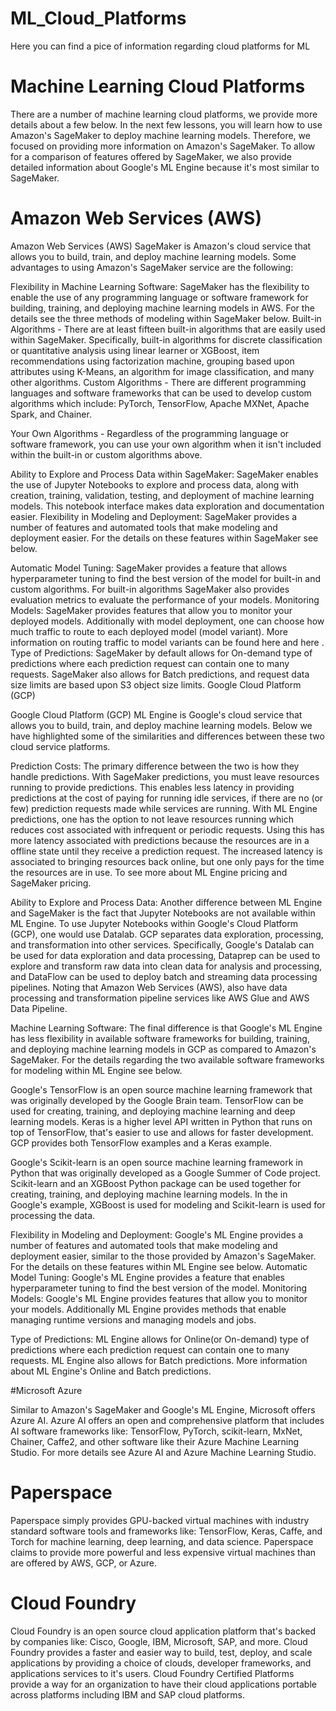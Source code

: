 # ML_Cloud_Platforms
Here you can find a pice of information regarding cloud platforms for ML

# Machine Learning Cloud Platforms

There are a number of machine learning cloud platforms, we provide more details about a few below. In the next few lessons, you will learn how to use Amazon's SageMaker to deploy machine learning models. Therefore, we focused on providing more information on Amazon's SageMaker. To allow for a comparison of features offered by SageMaker, we also provide detailed information about Google's ML Engine because it's most similar to SageMaker.

# Amazon Web Services (AWS)
Amazon Web Services (AWS) SageMaker is Amazon's cloud service that allows you to build, train, and deploy machine learning models. Some advantages to using Amazon's SageMaker service are the following:

Flexibility in Machine Learning Software: SageMaker has the flexibility to enable the use of any programming language or software framework for building, training, and deploying machine learning models in AWS. For the details see the three methods of modeling within SageMaker below.
Built-in Algorithms - There are at least fifteen built-in algorithms that are easily used within SageMaker. Specifically, built-in algorithms for discrete classification or quantitative analysis using linear learner or XGBoost, item recommendations using factorization machine, grouping based upon attributes using K-Means, an algorithm for image classification, and many other algorithms.
Custom Algorithms - There are different programming languages and software frameworks that can be used to develop custom algorithms which include: PyTorch, TensorFlow, Apache MXNet, Apache Spark, and Chainer.

Your Own Algorithms - Regardless of the programming language or software framework, you can use your own algorithm when it isn't included within the built-in or custom algorithms above.

Ability to Explore and Process Data within SageMaker: SageMaker enables the use of Jupyter Notebooks to explore and process data, along with creation, training, validation, testing, and deployment of machine learning models. This notebook interface makes data exploration and documentation easier.
Flexibility in Modeling and Deployment: SageMaker provides a number of features and automated tools that make modeling and deployment easier. For the details on these features within SageMaker see below.

Automatic Model Tuning: SageMaker provides a feature that allows hyperparameter tuning to find the best version of the model for built-in and custom algorithms. For built-in algorithms SageMaker also provides evaluation metrics to evaluate the performance of your models.
Monitoring Models: SageMaker provides features that allow you to monitor your deployed models. Additionally with model deployment, one can choose how much traffic to route to each deployed model (model variant). More information on routing traffic to model variants can be found here and here .
Type of Predictions: SageMaker by default allows for On-demand type of predictions where each prediction request can contain one to many requests. SageMaker also allows for Batch predictions, and request data size limits are based upon S3 object size limits.
Google Cloud Platform (GCP)

Google Cloud Platform (GCP) ML Engine is Google's cloud service that allows you to build, train, and deploy machine learning models. Below we have highlighted some of the similarities and differences between these two cloud service platforms.

Prediction Costs: The primary difference between the two is how they handle predictions. With SageMaker predictions, you must leave resources running to provide predictions. This enables less latency in providing predictions at the cost of paying for running idle services, if there are no (or few) prediction requests made while services are running. With ML Engine predictions, one has the option to not leave resources running which reduces cost associated with infrequent or periodic requests. Using this has more latency associated with predictions because the resources are in a offline state until they receive a prediction request. The increased latency is associated to bringing resources back online, but one only pays for the time the resources are in use. To see more about ML Engine pricing and SageMaker pricing.

Ability to Explore and Process Data: Another difference between ML Engine and SageMaker is the fact that Jupyter Notebooks are not available within ML Engine. To use Jupyter Notebooks within Google's Cloud Platform (GCP), one would use Datalab. GCP separates data exploration, processing, and transformation into other services. Specifically, Google's Datalab can be used for data exploration and data processing, Dataprep can be used to explore and transform raw data into clean data for analysis and processing, and DataFlow can be used to deploy batch and streaming data processing pipelines. Noting that Amazon Web Services (AWS), also have data processing and transformation pipeline services like AWS Glue and AWS Data Pipeline.

Machine Learning Software: The final difference is that Google's ML Engine has less flexibility in available software frameworks for building, training, and deploying machine learning models in GCP as compared to Amazon's SageMaker. For the details regarding the two available software frameworks for modeling within ML Engine see below.

Google's TensorFlow is an open source machine learning framework that was originally developed by the Google Brain team. TensorFlow can be used for creating, training, and deploying machine learning and deep learning models. Keras is a higher level API written in Python that runs on top of TensorFlow, that's easier to use and allows for faster development. GCP provides both TensorFlow examples and a Keras example.

Google's Scikit-learn is an open source machine learning framework in Python that was originally developed as a Google Summer of Code project. Scikit-learn and an XGBoost Python package can be used together for creating, training, and deploying machine learning models. In the in Google's example, XGBoost is used for modeling and Scikit-learn is used for processing the data.

Flexibility in Modeling and Deployment: Google's ML Engine provides a number of features and automated tools that make modeling and deployment easier, similar to the those provided by Amazon's SageMaker. For the details on these features within ML Engine see below.
Automatic Model Tuning: Google's ML Engine provides a feature that enables hyperparameter tuning to find the best version of the model.
Monitoring Models: Google's ML Engine provides features that allow you to monitor your models. Additionally ML Engine provides methods that enable managing runtime versions and managing models and jobs.

Type of Predictions: ML Engine allows for Online(or On-demand) type of predictions where each prediction request can contain one to many requests. ML Engine also allows for Batch predictions. More information about ML Engine's Online and Batch predictions.

#Microsoft Azure

Similar to Amazon's SageMaker and Google's ML Engine, Microsoft offers Azure AI. Azure AI offers an open and comprehensive platform that includes AI software frameworks like: TensorFlow, PyTorch, scikit-learn, MxNet, Chainer, Caffe2, and other software like their Azure Machine Learning Studio. For more details see Azure AI and Azure Machine Learning Studio.

# Paperspace
Paperspace simply provides GPU-backed virtual machines with industry standard software tools and frameworks like: TensorFlow, Keras, Caffe, and Torch for machine learning, deep learning, and data science. Paperspace claims to provide more powerful and less expensive virtual machines than are offered by AWS, GCP, or Azure.

# Cloud Foundry
Cloud Foundry is an open source cloud application platform that's backed by companies like: Cisco, Google, IBM, Microsoft, SAP, and more. Cloud Foundry provides a faster and easier way to build, test, deploy, and scale applications by providing a choice of clouds, developer frameworks, and applications services to it's users. Cloud Foundry Certified Platforms provide a way for an organization to have their cloud applications portable across platforms including IBM and SAP cloud platforms.
